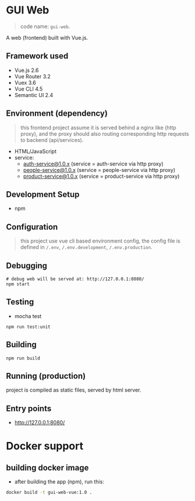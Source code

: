 # GUI Web

> code name: `gui-web`.

A web (frontend) built with Vue.js.

## Framework used

- Vue.js 2.6
- Vue Router 3.2
- Vuex 3.6
- Vue CLI 4.5
- Semantic UI 2.4

## Environment (dependency)

> this frontend project assume it is served behind a nginx like (http proxy),
> and the proxy should also routing corresponding http requests to 
> backend (api/services).

- HTML/JavaScript
- service:
  - auth-service@1.0.x (service = auth-service via http proxy)
  - people-service@1.0.x (service = people-service via http proxy)
  - product-service@1.0.x (service = product-service via http proxy)

## Development Setup

- npm

## Configuration

> this project use vue cli based environment config,
> the config file is defined in `/.env`, `/.env.development`, `/.env.production`.

## Debugging

```
# debug web will be served at: http://127.0.0.1:8080/
npm start
```

## Testing

- mocha test
```
npm run test:unit
```

## Building

```
npm run build
```

## Running (production)

project is compiled as static files, served by html server.

## Entry points

- http://127.0.0.1:8080/

# Docker support

## building docker image

- after building the app (npm), run this:

```sh
docker build -t gui-web-vue:1.0 .
```
